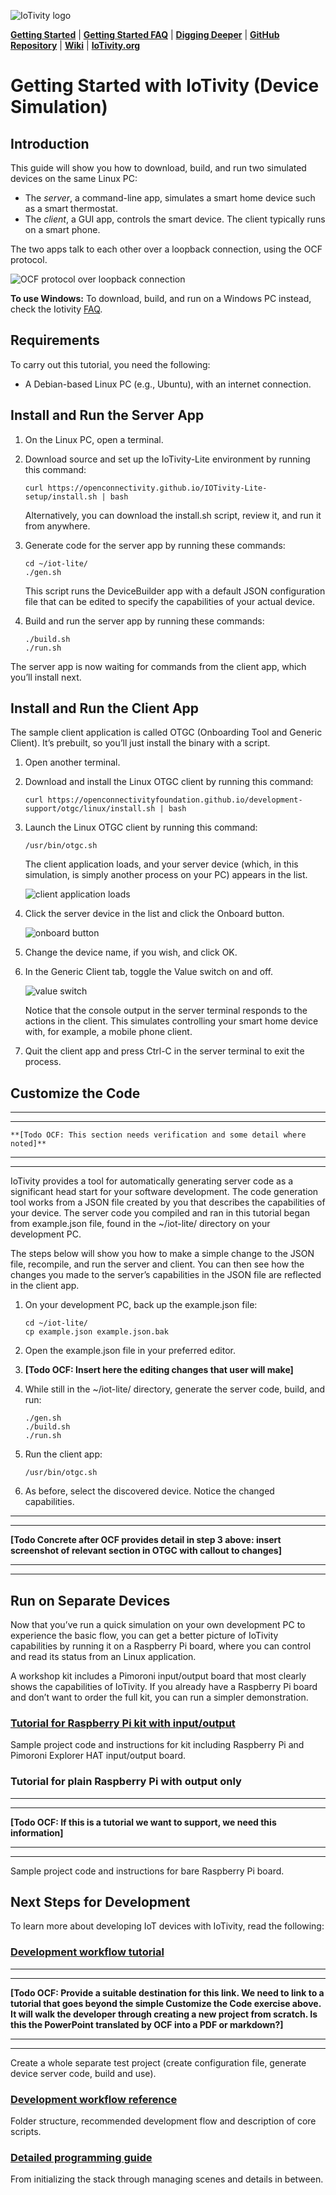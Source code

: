 ![IoTivity logo](/Images/IoTivity-logo.png)

[**Getting Started**](index.md)   |   [**Getting Started FAQ**](getting-started-faq.md)   |   [**Digging Deeper**](digging-deeper.md)   |   [**GitHub Repository**](https://github.com/iotivity/iotivity-lite)   |   [**Wiki**](https://wiki.iotivity.org/start)   |   [**IoTivity.org**](https://iotivity.org)

# Getting Started with IoTivity (Device Simulation)

## Introduction

This guide will show you how to download, build, and run two simulated devices on the same Linux PC:

- The *server*, a command-line app, simulates a smart home device such as a smart thermostat.
- The *client*, a GUI app, controls the smart device. The client typically runs on a smart phone.

The two apps talk to each other over a loopback connection, using the OCF protocol. 

![OCF protocol over loopback connection](/Images/ocfprotocol-loopback-connection.png)

**To use Windows:** To download, build, and run on a Windows PC instead, check the Iotivity [FAQ](https://wiki.iotivity.org/getting_started_troubleshooting_and_faq).

## Requirements

To carry out this tutorial, you need the following:

- A Debian-based Linux PC (e.g., Ubuntu), with an internet connection.

## Install and Run the Server App

1. On the Linux PC, open a terminal.

2. Download source and set up the IoTivity-Lite environment by running this command:

   ```
   curl https://openconnectivity.github.io/IOTivity-Lite-setup/install.sh | bash 
   ```

   Alternatively, you can download the install.sh script, review it, and run it from anywhere. 

3. Generate code for the server app by running these commands:

   ```
   cd ~/iot-lite/
   ./gen.sh
   ```

   This script runs the DeviceBuilder app with a default JSON configuration file that can be edited to specify the capabilities of your actual device.

4. Build and run the server app by running these commands:

   ```
   ./build.sh
   ./run.sh
   ```

The server app is now waiting for commands from the client app, which you’ll install next.

## Install and Run the Client App

The sample client application is called OTGC (Onboarding Tool and Generic Client). It’s prebuilt, so you’ll just install the binary with a script.

1. Open another terminal.

2. Download and install the Linux OTGC client by running this command:

   ```
   curl https://openconnectivityfoundation.github.io/development-support/otgc/linux/install.sh | bash
   ```

3. Launch the Linux OTGC client by running this command:

   ```
   /usr/bin/otgc.sh
   ```

   The client application loads, and your server device (which, in this simulation, is simply another process on your PC) appears in the list.

   ![client application loads](/Images/client-application-loads.png)

4. Click the server device in the list and click the Onboard button.

   ![onboard button](/Images/onboard-button.png)

5. Change the device name, if you wish, and click OK.

6. In the Generic Client tab, toggle the Value switch on and off. 

   ![value switch](/Images/toggle-switch.png)

   Notice that the console output in the server terminal responds to the actions in the client. This simulates controlling your smart home device with, for example, a mobile phone client.

7. Quit the client app and press Ctrl-C in the server terminal to exit the process.

## Customize the Code

***
***
    **[Todo OCF: This section needs verification and some detail where noted]**
***
***

IoTivity provides a tool for automatically generating server code as a significant head start for your software development. The code generation tool works from a JSON file created by you that describes the capabilities of your device. The server code you compiled and ran in this tutorial began from example.json file, found in the ~/iot-lite/ directory on your development PC.

The steps below will show you how to make a simple change to the JSON file, recompile, and run the server and client. You can then see how the changes you made to the server’s capabilities in the JSON file are reflected in the client app. 

1. On your development PC, back up the example.json file:

   ```
   cd ~/iot-lite/
   cp example.json example.json.bak
   ```

2. Open the example.json file in your preferred editor. 

3. **[Todo OCF: Insert here the editing changes that user will make]**

4. While still in the ~/iot-lite/ directory, generate the server code, build, and run:

   ```
   ./gen.sh
   ./build.sh
   ./run.sh
   ```

5. Run the client app:

   ```
   /usr/bin/otgc.sh
   ```

6.	As before, select the discovered device. Notice the changed capabilities.
***
***
   **[Todo Concrete after OCF provides detail in step 3 above: insert screenshot of relevant section in OTGC with callout to changes]**
***
***

## Run on Separate Devices

Now that you’ve run a quick simulation on your own development PC to experience the basic flow, you can get a better picture of IoTivity capabilities by running it on a Raspberry Pi board, where you can control and read its status from an Linux application. 

A workshop kit includes a Pimoroni input/output board that most clearly shows the capabilities of IoTivity. If you already have a Raspberry Pi board and don’t want to order the full kit, you can run a simpler demonstration.

### [Tutorial for Raspberry Pi kit with input/output](gsg-kit.md)

Sample project code and instructions for kit including Raspberry Pi and Pimoroni Explorer HAT input/output board.

### Tutorial for plain Raspberry Pi with output only
***
***
**[Todo OCF: If this is a tutorial we want to support, we need this information]**
***
***
Sample project code and instructions for bare Raspberry Pi board.

## Next Steps for Development

To learn more about developing IoT devices with IoTivity, read the following:

### [Development workflow tutorial](https://github.com/openconnectivity/IOTivity-Lite-setup/blob/master/Readme.md)
***
***
   **[Todo OCF: Provide a suitable destination for this link. We need to link to a tutorial that goes beyond the simple Customize the Code exercise above. It will walk the developer through creating a new project from scratch. Is this the PowerPoint translated by OCF into a PDF or markdown?]**
***
***

Create a whole separate test project (create configuration file, generate device server code, build and use). 

### [Development workflow reference](https://github.com/openconnectivity/IOTivity-Lite-setup/blob/master/Readme.md)

Folder structure, recommended development flow and description of core scripts.

### [Detailed programming guide](https://wiki.iotivity.org/)

From initializing the stack through managing scenes and details in between.

